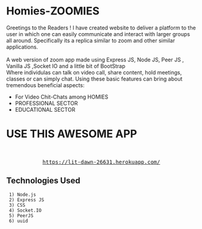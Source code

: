 # Homies-ZOOMIES
Greetings to the Readers ! I have created website to deliver a platform to the user in which one can easily communicate and interact with larger groups all around. Specifically its a replica similar to zoom and other similar applications.
<br />
<br />
A web version of zoom app made using Express JS, Node JS, Peer JS , Vanilla JS ,Socket IO and a little bit of BootStrap
<br />
Where individulas can talk on video call, share content, hold meetings, classes or can simply chat.
Using these basic features can bring about tremendous beneficial aspects:
<br />
* For Video Chit-Chats among HOMIES
* PROFESSIONAL SECTOR
* EDUCATIONAL SECTOR

# USE THIS AWESOME APP
<br />
<div align="center">
<pre>
<a href="https://lit-dawn-26631.herokuapp.com">https://lit-dawn-26631.herokuapp.com/</a>
</pre>
</div>

## Technologies Used ##
```
 1) Node.js
 2) Express JS
 3) CSS
 4) Socket.IO
 5) PeerJS
 6) uuid
```
